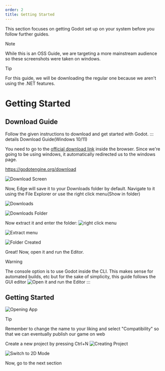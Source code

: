 ```yaml
---
order: 2
title: Getting Started
---
```

<!--Installation and prep -->

This section focuses on getting Godot set up on your system before you follow further guides.

> [!NOTE]
> While this is an OSS Guide, we are targeting a more mainstream audience so these screenshots were taken on windows. 

> [!TIP]
> For this guide, we will be downloading the regular one because we aren't using the .NET features.

# Getting Started
## Download Guide

Follow the given instructions to download and get started with Godot.
::: details Download Guide(Windows 10/11)

You need to go to the [official download link](https://godotengine.org/download) inside the browser. Since we're going to be using windows, it automatically redirected us to the windows page.


https://godotengine.org/download

![Download Screen](./assets/start/1.png)

<!-- Now, go to the Folder it saved the archive in and extract it using mouse's right click and extract all -->

Now, Edge <!--I was edging while writing this-->will save it to your Downloads folder by default. Navigate to it using the File Explorer or use the right click menu(Show in folder)

![Downloads](./assets/start/2.png)

![Downloads Folder](./assets/start/3.png)

Now extract it and enter the folder:
![right click menu](./assets/start/4.png)

![Extract menu](./assets/start/5.png)

![Folder Created](./assets/start/6.png)


Great! Now, open it and run the Editor. 

> [!WARNING]
> The console option is to use Godot inside the CLI. This makes sense for automated builds, etc but for the sake of simplicity, this guide follows the GUI editor
![Open it and run the Editor](./assets/start/7.png)
:::

## Getting Started

![Opening App](./assets/start/start-1.png)


> [!TIP]
> Remember to change the name to your liking and select "Compatibility" so that we can eventually publish our game on web

Create a new project by pressing Ctrl+N
![Creating Project](./assets/start/start-2.png)

![Switch to 2D Mode](./assets/start/start-3.png)

Now, go to the next section